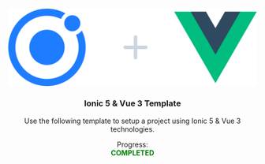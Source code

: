 <p align="center">
  <a href="https://github.com/Semirsmajlovic/Master-Laravel-with-Vue.js-Fullstack-Development">
    <img src="images/img1.png" alt="Logo">
  </a>

<h3 align="center">Ionic 5 & Vue 3 Template</h3>
</p>
<p align="center">
    Use the following template to setup a project using Ionic 5 & Vue 3 technologies.
</p>
<p align="center">
Progress: <br /><b style="color: green">COMPLETED</b>
</p>
